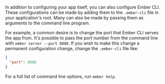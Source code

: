 In addition to configuring your app itself, you can also configure Ember CLI.
These configurations can be made by adding them to the `.ember-cli` file in your application's root. Many can also be made by passing them as arguments to the command line program.

For example, a common desire is to change the port that Ember CLI serves the app from. It's possible to pass the port number from the command line with `ember server --port 8080`. If you wish to make this change a permanent configuration change, change the `.ember-cli` file like:

```json
{
  "port": 8080
}
```

For a full list of command line options, run `ember help`.
